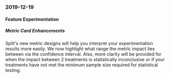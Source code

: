 ### 2019-12-19
#### Feature Experimentation
##### Metric Card Enhancements
Split's new metric designs will help you interpret your experimentation results more easily. We now highlight what range the metric impact lies between via the confidence interval. Also, more clarity will be provided for when the impact between 2 treatments is statistically inconclusive or if your treatments have not met the minimum sample size required for statistical testing.
